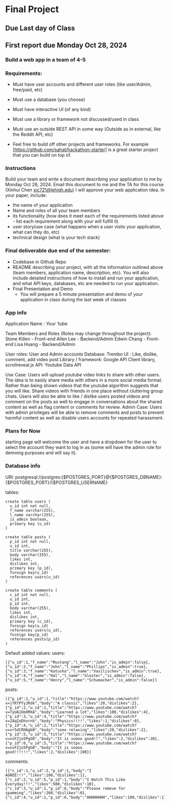 # Final Project

## Due Last day of Class
## First report due Monday Oct 28, 2024

### Build a web app in a team of 4-5

### Requirements:
* Must have user accounts and different user roles (like user/Admin, free/paid, etc)
* Must use a database (you choose)
* Must have interactive UI (of any kind)
* Must use a library or framework not discussed/used in class
* Must use an outside REST API in some way (Outside as in external, like the Reddit API, etc)

* Feel free to build off other projects and frameworks. For example [https://github.com/sahat/hackathon-starter] is a great starter project that you can build on top of. 

### Instructions
Build your team and write a document describing your application to me by Monday Oct 28, 2024. Email this document to me and the TA for this course (Xinhui Chen xic721@lehigh.edu)  I will approve your web application idea. In your paper, include:
* the name of your application
* Name and roles of all your team members
* its functionality (how does it meet each of the requirements listed above - list each requirement along with your will fulfill it)
* user story/use case (what happens when a user visits your application, what can they do, etc)
* technical design (what is your tech stack)


### Final deliverable due end of the semester:
* Codebase in Github Repo
* README describing your project, with all the information outlined above (team members, application name, description, etc). You will also include detailed instructions of how to install and run your application, and what API keys, databases, etc are needed to run your application.
* Final Presentation and Demo
  * You will prepare a 5 minute presentation and demo of your application in class during the last week of classes

### App info

Application Name : Your ‘tube 

Team Members and Roles (Roles may change throughout the project):
Stone Killen - Front-end
Allen Lee - Backend/Admin
Edwin Chang - Front-end
Lisa Huang - Backend/Admin

User roles: User and Admin accounts 
Database: Trembo
UI : Like, dislike, comment, add video post
Library / framework: Google API Client library, scrollreveal.js 
API: Youtube Data API

Use Case: Users will upload youtube video links to share with other users. The idea is to easily share media with others in a more social media format. Rather than being shown videos that the youtube algorithm suggests that you will like. Share videos with friends in one place without cluttering group chats. Users will also be able to like / dislike users posted videos and comment on the posts as well to engage in conversations about the shared content as well as flag content or comments for review. 
Admin Case: Users with admin privileges will be able to remove comments and posts to prevent harmful content as well as disable users accounts for repeated harassment. 

### Plans for Now

starting page will welcome the user and have a dropdown for the user to select the account they want to log in as (some will have the admin role for demoing purposes and will say it). 

### Database info

URI: postgresql://postgres:{$POSTGRES_PORT}@{$POSTGRES_DBNAME}:{$POSTGRES_PORT}/{$POSTGRES_USERNAME}

tables:
```
create table users (
  u_id int not null,
  f_name varchar(255),
  l_name varchar(255),
  is_admin boolean,
  primary key (u_id)
)

create table posts (
  p_id int not null,
  u_id int,
  title varchar(255),
  body varchar(255),
  likes int,
  dislikes int,
  primary key (p_id),
  foreign key(u_id)
  references users(u_id)
)

create table comments (
  c_id int not null,
  u_id int,
  p_id int,
  body varchar(255),
  likes int,
  dislikes int,
  primary key (c_id),
  foreign key(u_id)
  references users(u_id),
  foreign key(p_id)
  references posts(p_id)
)
```

Default added values:
users:
```
[{"u_id":1,"f_name":"Mustang","l_name":"John","is_admin":false},
{"u_id":2,"f_name":"John","l_name":"Phillips","is_admin":true},
{"u_id":3,"f_name":"Katusha","l_name":"Vasilischev","is_admin":true},
{"u_id":4,"f_name":"Hal","l_name":"Gloster","is_admin":false},
{"u_id":5,"f_name":"Henry","l_name":"Schumacher","is_admin":false}]
```

posts:
```
[{"p_id":1,"u_id":1,"title":"https://www.youtube.com/watch?v=jfKfPfyJRdk","body":"A classic","likes":20,"dislikes":2},
{"p_id":2,"u_id":1,"title":"https://www.youtube.com/watch?v=TyUA1OmXMXA","body":"Learned a lot","likes":100,"dislikes":4},
{"p_id":3,"u_id":4,"title":"https://www.youtube.com/watch?v=ZAqIoDhornk","body":"Physics!!!!","likes":1,"dislikes":0},
{"p_id":4,"u_id":2,"title":"https://www.youtube.com/watch?v=vr5dCRHAgb0","body":"sooo relaxing","likes":20,"dislikes":2},
{"p_id":5,"u_id":5,"title":"https://www.youtube.com/watch?v=xvFZjo5PgG0","body":"It is soooo good!!","likes":2,"dislikes":20},
{"p_id":6,"u_id":5,"title":"https://www.youtube.com/watch?v=xvFZjo5PgG0","body":"It is soooo good!!!!!!","likes":2,"dislikes":100}]
```

comments:
```
[{"c_id":1,"u_id":2,"p_id":1,"body":"I AGREE!!!","likes":100,"dislikes":1},
{"c_id":2,"u_id":5,"p_id":1,"body":"I Watch This Like Everyday!!!","likes":500,"dislikes":10},
{"c_id":3,"u_id":1,"p_id":6,"body":"Please remove for spamming","likes":200,"dislikes":0},
{"c_id":4,"u_id":1,"p_id":6,"body":"AHHHHHHH","likes":100,"dislikes":1}]
```
